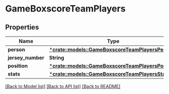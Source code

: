 # GameBoxscoreTeamPlayers

## Properties

Name | Type | Description | Notes
------------ | ------------- | ------------- | -------------
**person** | [***crate::models::GameBoxscoreTeamPlayersPerson**](GameBoxscoreTeam_players_person.md) |  | [optional] 
**jersey_number** | **String** |  | [optional] 
**position** | [***crate::models::GameBoxscoreTeamPlayersPosition**](GameBoxscoreTeam_players_position.md) |  | [optional] 
**stats** | [***crate::models::GameBoxscoreTeamPlayersStats**](GameBoxscoreTeam_players_stats.md) |  | [optional] 

[[Back to Model list]](../README.md#documentation-for-models) [[Back to API list]](../README.md#documentation-for-api-endpoints) [[Back to README]](../README.md)



